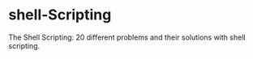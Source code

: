 # shell-Scripting
The Shell Scripting: 20 different problems and their solutions with shell scripting.
